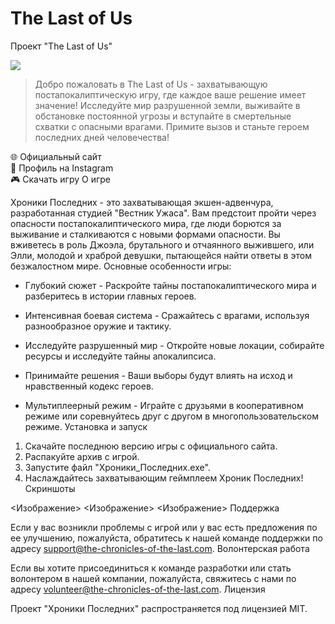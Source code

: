 # The Last of Us

Проект "The Last of Us"

<Image src="https://ltdfoto.ru/images/2024/03/02/rrrrr.png">

> Добро пожаловать в The Last of Us - захватывающую постапокалиптическую игру, где каждое ваше решение имеет значение! Исследуйте мир разрушенной земли, выживайте в обстановке постоянной угрозы и вступайте в смертельные схватки с опасными врагами. Примите вызов и станьте героем последних дней человечества!

🌐 Официальный сайт <br>
👤 Профиль на Instagram <br>
🎮 Скачать игру
О игре

Хроники Последних - это захватывающая экшен-адвенчура, разработанная студией "Вестник Ужаса". Вам предстоит пройти через опасности постапокалиптического мира, где люди борются за выживание и сталкиваются с новыми формами опасности. Вы вживетесь в роль Джоэла, брутального и отчаянного выжившего, или Элли, молодой и храброй девушки, пытающейся найти ответы в этом безжалостном мире.
Основные особенности игры:

- Глубокий сюжет - Раскройте тайны постапокалиптического мира и разберитесь в истории главных героев.

- Интенсивная боевая система - Сражайтесь с врагами, используя разнообразное оружие и тактику.

- Исследуйте разрушенный мир - Откройте новые локации, собирайте ресурсы и исследуйте тайны апокалипсиса.

- Принимайте решения - Ваши выборы будут влиять на исход и нравственный кодекс героев.

- Мультиплеерный режим - Играйте с друзьями в кооперативном режиме или соревнуйтесь друг с другом в многопользовательском режиме.
Установка и запуск

1. Скачайте последнюю версию игры с официального сайта.
2. Распакуйте архив с игрой.
3. Запустите файл "Хроники_Последних.exe".
4. Наслаждайтесь захватывающим геймплеем Хроник Последних!
Скриншоты

<Изображение>
<Изображение>
<Изображение>
Поддержка

Если у вас возникли проблемы с игрой или у вас есть предложения по ее улучшению, пожалуйста, обратитесь к нашей команде поддержки по адресу support@the-chronicles-of-the-last.com.
Волонтерская работа

Если вы хотите присоединиться к команде разработки или стать волонтером в нашей компании, пожалуйста, свяжитесь с нами по адресу volunteer@the-chronicles-of-the-last.com.
Лицензия

Проект "Хроники Последних" распространяется под лицензией MIT.
